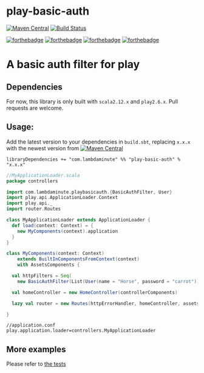 # play-basic-auth

[![Maven Central](https://maven-badges.herokuapp.com/maven-central/com.lambdaminute/play-basic-auth_2.12/badge.svg)](https://maven-badges.herokuapp.com/maven-central/com.lambdaminute/play-basic-auth_2.12)
[![Build Status](https://travis-ci.org/hejfelix/play-basic-auth.svg?branch=master)](https://travis-ci.org/hejfelix/play-basic-auth)


[![forthebadge](http://forthebadge.com/images/badges/uses-badges.svg)](http://forthebadge.com)
[![forthebadge](http://forthebadge.com/images/badges/built-with-wordpress.svg)](http://forthebadge.com)
[![forthebadge](http://forthebadge.com/images/badges/contains-technical-debt.svg)](http://forthebadge.com)
[![forthebadge](http://forthebadge.com/images/badges/60-percent-of-the-time-works-every-time.svg)](http://forthebadge.com)

# A basic auth filter for play

## Dependencies

For now, this library is only built with `scala2.12.x` and `play2.6.x`. Pull requests are welcome.

## Usage:

Add the latest version to your dependencies in `build.sbt`, replacing `x.x.x` with the newest version from [![Maven Central](https://maven-badges.herokuapp.com/maven-central/com.lambdaminute/play-basic-auth_2.12/badge.svg)](https://maven-badges.herokuapp.com/maven-central/com.lambdaminute/play-basic-auth_2.12)

```
libraryDependencies += "com.lambdaminute" %% "play-basic-auth" % "x.x.x"
```

```scala
//MyApplicationLoader.scala
package controllers

import com.lambdaminute.playbasicauth.{BasicAuthFilter, User}
import play.api.ApplicationLoader.Context
import play.api._
import router.Routes

class MyApplicationLoader extends ApplicationLoader {
  def load(context: Context) = {
    new MyComponents(context).application
  }
}

class MyComponents(context: Context)
    extends BuiltInComponentsFromContext(context)
    with AssetsComponents {

  val httpFilters = Seq(
    new BasicAuthFilter(List(User(name = "Horse", password = "carrot")), realm = "everything"))

  val homeController = new HomeController(controllerComponents)

  lazy val router = new Routes(httpErrorHandler, homeController, assets)

}

```

```
//application.conf
play.application.loader=controllers.MyApplicationLoader
```

## More examples

Please refer to [the tests](src/test/scala/com/lambdaminute/playbasicauth/BasicAuthFilterSpec.scala)
